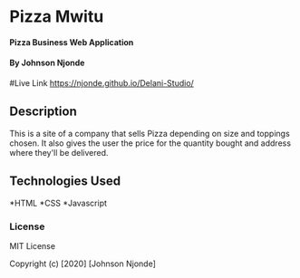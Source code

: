 # Pizza Mwitu
#### Pizza Business Web Application
#### By Johnson Njonde

#Live Link
https://njonde.github.io/Delani-Studio/
## Description
This is a site of a company that sells Pizza depending on size and toppings chosen. It also gives the user the price for the quantity bought and address where they'll be delivered.

## Technologies Used
*HTML
*CSS
*Javascript

### License
MIT License

Copyright (c) [2020] [Johnson Njonde]